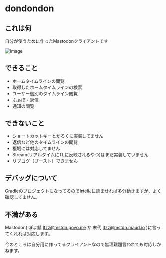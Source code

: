 # dondondon

## これは何

自分が使うために作ったMastodonクライアントです

![image](https://user-images.githubusercontent.com/1310799/74102142-2bc02380-4b84-11ea-9060-c6fd82b37ae8.png)


## できること
* ホームタイムラインの閲覧
* 取得したホームタイムラインの検索
* ユーザー個別のタイムライン閲覧
* ふぁぼ・返信
* 通知の閲覧

## できないこと

* ショートカットキーとかろくに実装してません
* 返信など他のタイムラインの閲覧
* 複垢には対応してません
* Stream(リアルタイムにTLに反映されるやつ)はまだ実装していません
* リブログ（ブースト）できません


## デバッグについて

GradleのプロジェクトになってるのでInteliJに読ませれば多分動きますが、よく確認してません。

## 不満がある

Mastodon( ぽよ鯖 ltzz@mstdn.poyo.me か 末代 ltzz@mstdn.maud.io )に言ってくれれば対応します。

今のところは自分用に作ってるクライアントなので無理難題言われても対応しかねます。